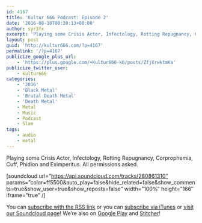 ```yaml
---
id: 4167
title: 'Kultur 666 Podcast: Episode 2'
date: '2016-08-10T00:20:13+00:00'
author: syr3fx
excerpt: 'Playing some Crisis Actor, Infectology, Rotting Repugnancy, Corprophemia, Cuff, Phidion and Eximperitus.  All permissions asked.'
layout: post
guid: 'http://kultur666.com/?p=4167'
permalink: '/?p=4167'
publicize_google_plus_url:
    - 'https://plus.google.com/+Kultur666-k6/posts/ZfjXrwktmKa'
publicize_twitter_user:
    - kultur666
categories:
    - '2016'
    - 'Black Metal'
    - 'Brutal Death Metal'
    - 'Death Metal'
    - Metal
    - Music
    - Podcast
    - Slam
tags:
    - audio
    - metal
---
```


Playing some Crisis Actor, Infectology, Rotting Repugnancy, Corprophemia, Cuff, Phidion and Eximperitus. All permissions asked.

\[soundcloud url=”https://api.soundcloud.com/tracks/280861310″ params=”color=ff5500&amp;auto\_play=false&amp;hide\_related=false&amp;show\_comments=true&amp;show\_user=true&amp;show\_reposts=false” width=”100%” height=”166″ iframe=”true” /\]

You can [subscribe with the RSS link](http://feeds.soundcloud.com/users/soundcloud:users:203985226/sounds.rss) or you can [subscribe via iTunes](https://itunes.apple.com/au/podcast/kultur-666-podcast/id1140410234) or [visit our Soundcloud page](https://soundcloud.com/kultur-666)! We’re also on [Google Play](https://goo.gl/app/playmusic?ibi=com.google.PlayMusic&isi=691797987&ius=googleplaymusic&link=https://play.google.com/music/m/Iax6bcfbhy27w3wvkpxlcrkkr6i?t%3DKultur_666_Podcast) and [Stitcher](http://www.stitcher.com/s?fid=99915&refid=stpr)!